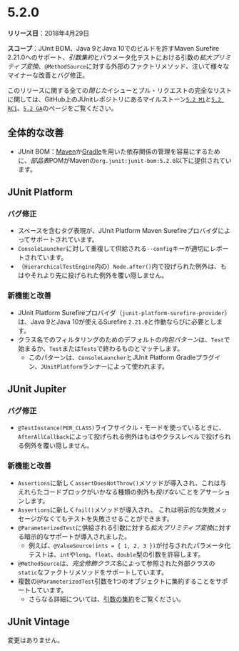 # 5.2.0
**リリース日**：2018年4月29日

**スコープ**：JUnit BOM、Java 9とJava 10でのビルドを許すMaven Surefire 2.21.0へのサポート、*引数集約*とパラメータ化テストにおける引数の*拡大プリミティブ変換*、`@MethodSource`に対する外部のファクトリメソッド、注いて様々なマイナーな改善とバグ修正。

このリリースに関する全ての*閉じた*イシューとプル・リクエストの完全なリストに関しては、GitHub上のJUnitレポジトリにあるマイルストーン[`5.2 M1`](https://github.com/junit-team/junit5/milestone/22?closed=1)と[`5.2 RC1`](https://github.com/junit-team/junit5/milestone/25?closed=1)、[`5.2 GA`](https://github.com/junit-team/junit5/milestone/26?closed=1)のページをご覧ください。

## 全体的な改善
- JUnit BOM：[Maven](https://maven.apache.org/guides/introduction/introduction-to-dependency-mechanism.html#Importing_Dependencies)か[Gradle](https://docs.gradle.org/current/userguide/managing_transitive_dependencies.html#sec:bom_import)を用いた依存関係の管理を容易にするために、*部品表*POMがMavenの`org.junit:junit-bom:5.2.0`以下に提供されています。

## JUnit Platform
### バグ修正
- スペースを含むタグ表現が、JUnit Platform Maven Surefireプロバイダによってサポートされています。
- `ConsoleLauncher`に対して重複して供給される`--config`キーが適切にレポートされています。
- （`HierarchicalTestEngine`内の）`Node.after()`内で投げられた例外は、もはやそれより先に投げられた例外を覆い隠しません。

### 新機能と改善
- JUnit Platform Surefireプロバイダ（`junit-platform-surefire-provider`）は、Java 9とJava 10が使えるSurefire `2.21.0`と作動ならびに必要とします。
- クラス名でのフィルタリングのためのデフォルトの*内包パターン*は、`Test`で始まるか、`Test`または`Tests`で終わるものとマッチします。
  - このパターンは、`ConsoleLauncher`とJUnit Platform Gradleプラグイン、`JUnitPlatform`ランナーによって使われます。

## JUnit Jupiter
### バグ修正
- `@TestInstance(PER_CLASS)`ライフサイクル・モードを使っているときに、`AfterAllCallback`によって投げられる例外はもはやクラスレベルで投げられる例外を覆い隠しません。

### 新機能と改善
- `Assertions`に新しく`assertDoesNotThrow()`メソッドが導入され、これは与えれらたコードブロックがいかなる種類の例外も*投げない*ことをアサーションします。
- `Assertions`に新しく`fail()`メソッドが導入され、 これは明示的な失敗メッセージがなくてもテストを失敗させることができます。
- `@ParameterizedTest`に供給される引数に対する*拡大プリミティブ変換*に対する暗示的なサポートが導入されました。
  - 例えば、`@ValueSource(ints = { 1, 2, 3 })`が付与されたパラメータ化テストは、`int`や`long`、`float`、`double`型の引数を許容します。
- `@MethodSource`は、*完全修飾クラス名*によって参照された外部クラスの`static`なファクトリメソッドをサポートしています。
- 複数の`@ParameterizedTest`引数を1つのオブジェクトに集約することをサポートしています。
  - さらなる詳細については、[引数の集約]()をご覧ください。

## JUnit Vintage
変更はありません。

